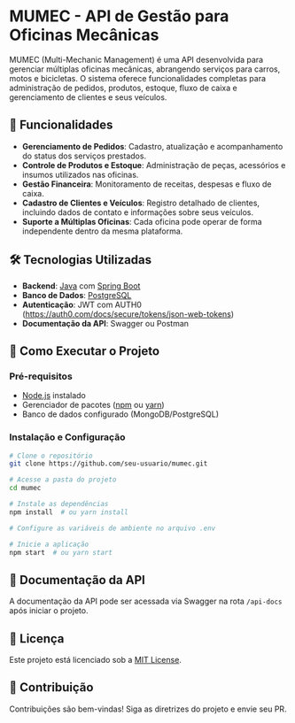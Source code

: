 # MUMEC - API de Gestão para Oficinas Mecânicas

MUMEC (Multi-Mechanic Management) é uma API desenvolvida para gerenciar múltiplas oficinas mecânicas, abrangendo serviços para carros, motos e bicicletas. O sistema oferece funcionalidades completas para administração de pedidos, produtos, estoque, fluxo de caixa e gerenciamento de clientes e seus veículos.

## 🚀 Funcionalidades

- **Gerenciamento de Pedidos**: Cadastro, atualização e acompanhamento do status dos serviços prestados.  
- **Controle de Produtos e Estoque**: Administração de peças, acessórios e insumos utilizados nas oficinas.  
- **Gestão Financeira**: Monitoramento de receitas, despesas e fluxo de caixa.  
- **Cadastro de Clientes e Veículos**: Registro detalhado de clientes, incluindo dados de contato e informações sobre seus veículos.  
- **Suporte a Múltiplas Oficinas**: Cada oficina pode operar de forma independente dentro da mesma plataforma.  

## 🛠 Tecnologias Utilizadas

- **Backend**: [Java](https://docs.oracle.com/en/java/) com [Spring Boot](https://spring.io/projects/spring-boot)  
- **Banco de Dados**: [PostgreSQL](https://www.postgresql.org/)  
- **Autenticação**: JWT com AUTH0 (https://auth0.com/docs/secure/tokens/json-web-tokens)  
- **Documentação da API**: Swagger ou Postman  

## 📌 Como Executar o Projeto

### Pré-requisitos

- [Node.js](https://nodejs.org/) instalado  
- Gerenciador de pacotes ([npm](https://www.npmjs.com/) ou [yarn](https://yarnpkg.com/))  
- Banco de dados configurado (MongoDB/PostgreSQL)  

### Instalação e Configuração

```bash
# Clone o repositório
git clone https://github.com/seu-usuario/mumec.git

# Acesse a pasta do projeto
cd mumec

# Instale as dependências
npm install  # ou yarn install

# Configure as variáveis de ambiente no arquivo .env

# Inicie a aplicação
npm start  # ou yarn start
```

## 📖 Documentação da API

A documentação da API pode ser acessada via Swagger na rota `/api-docs` após iniciar o projeto.

## 📜 Licença

Este projeto está licenciado sob a [MIT License](LICENSE).

## 🤝 Contribuição

Contribuições são bem-vindas! Siga as diretrizes do projeto e envie seu PR.
